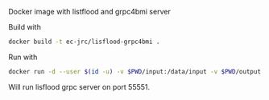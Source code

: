 Docker image with listflood and grpc4bmi server

Build with
```bash
docker build -t ec-jrc/lisflood-grpc4bmi .
```

Run with
```bash
docker run -d --user $(id -u) -v $PWD/input:/data/input -v $PWD/output:/data/output -p 55551:55555 ec-jrc/lisflood-grpc4bmi:latest
```
Will run lisflood grpc server on port 55551.
